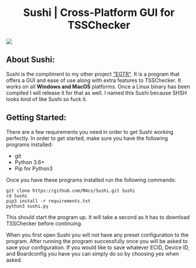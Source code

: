 <p align='center'>
  <h1 align="center">Sushi | Cross-Platform GUI for TSSChecker</h1>
  <a href=""><img src="https://image.prntscr.com/image/EQlC-Ph1SLSRjV7BVGGAKA.png"></a>
</p>

## About Sushi:

Sushi is the compliment to my other project ["EGTR"](https://github.com/M4cs/EGTR-Futurestore). It is a program that offers a GUI and ease of use along with extra features to TSSChecker. It works on all **Windows and MacOS** platforms. Once a Linux binary has been compiled I will release it for that as well. I named this Sushi because SHSH looks kind of like Sushi so fuck it.

## Getting Started:

There are a few requirements you need in order to get Sushi working perfectly. In order to get started, make sure you have the following programs installed:

- git
- Python 3.6+
- Pip for Python3

Once you have these programs installed run the following commands:

```
git clone https://github.com/M4cs/Sushi.git Sushi
cd Sushi
pip3 install -r requirements.txt
python3 sushi.py
```

This should start the program up. It will take a second as it has to download TSSChecker before continuing.

When you first open Sushi you will not have any preset configuration to the program. After running the program successfully once you will be asked to save your configuration. If you would like to save whatever ECID, Device ID, and Boardconfig you have you can simply do so by choosing yes when asked.
